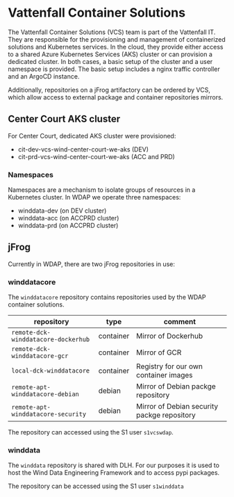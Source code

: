 # Vattenfall Container Solutions

The Vattenfall Container Solutions (VCS) team is part of the Vattenfall IT. They
are responsible for the provisioning and management of containerized solutions
and Kubernetes services. In the cloud, they provide either access to a shared
Azure Kubernetes Services (AKS) cluster or can provision a dedicated cluster. In
both cases, a basic setup of the cluster and a user namespace is provided. The
basic setup includes a nginx traffic controller and an ArgoCD instance.

Additionally, repositories on a jFrog artifactory can be ordered by VCS, which
allow access to external package and container repositories mirrors.

## Center Court AKS cluster

For Center Court, dedicated AKS cluster were provisioned:

- cit-dev-vcs-wind-center-court-we-aks (DEV)
- cit-prd-vcs-wind-center-court-we-aks (ACC and PRD)

### Namespaces

Namespaces are a mechanism to isolate groups of resources in a Kubernetes
cluster. In WDAP we operate three namespaces:

- winddata-dev (on DEV cluster)
- winddata-acc (on ACCPRD cluster)
- winddata-prd (on ACCPRD cluster)

## jFrog

Currently in WDAP, there are two jFrog repositories in use:

### winddatacore

The `winddatacore` repository contains repositories used by the WDAP container
solutions.

| repository | type | comment |
| --- | --- | --- |
| `remote-dck-winddatacore-dockerhub` | container | Mirror of Dockerhub |
| `remote-dck-winddatacore-gcr` | container | Mirror of GCR |
| `local-dck-winddatacore` | container | Registry for our own container images |
| `remote-apt-winddatacore-debian` | debian | Mirror of Debian packge repository |
| `remote-apt-winddatacore-security` | debian | Mirror of Debian security packge repository |

The repository can accessed using the S1 user `s1vcswdap`.

### winddata

The `winddata` repository is shared with DLH. For our purposes it is used to
host the Wind Data Engineering Framework and to access pypi packages.

The repository can be accessed using the S1 user `s1winddata`
